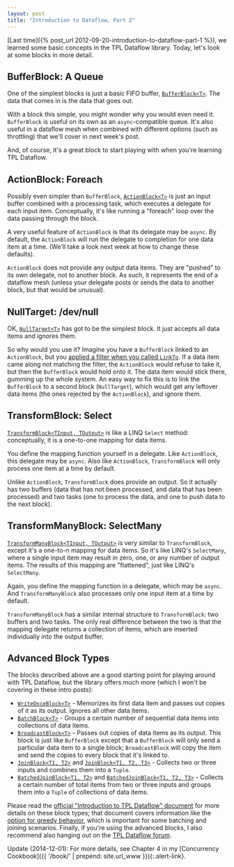 ```yaml
---
layout: post
title: "Introduction to Dataflow, Part 2"
---
```

[Last time]({% post_url 2012-09-20-introduction-to-dataflow-part-1 %}), we learned some basic concepts in the TPL Dataflow library. Today, let's look at some blocks in more detail.

## BufferBlock: A Queue

One of the simplest blocks is just a basic FIFO buffer, [`BufferBlock<T>`](http://msdn.microsoft.com/en-us/library/hh160414.aspx?WT.mc_id=DT-MVP-5000058). The data that comes in is the data that goes out.

With a block this simple, you might wonder why you would even need it. `BufferBlock` is useful on its own as an `async`-compatible queue. It's also useful in a dataflow mesh when combined with different options (such as throttling) that we'll cover in next week's post.

And, of course, it's a great block to start playing with when you're learning TPL Dataflow.

## ActionBlock: Foreach

Possibly even simpler than `BufferBlock`, [`ActionBlock<T>`](http://msdn.microsoft.com/en-us/library/hh194684.aspx?WT.mc_id=DT-MVP-5000058) is just an input buffer combined with a processing task, which executes a delegate for each input item. Conceptually, it's like running a "foreach" loop over the data passing through the block.

A very useful feature of `ActionBlock` is that its delegate may be `async`. By default, the `ActionBlock` will run the delegate to completion for one data item at a time. (We'll take a look next week at how to change these defaults).

`ActionBlock` does not provide any output data items. They are "pushed" to its own delegate, not to another block. As such, it represents the end of a dataflow mesh (unless your delegate posts or sends the data to another block, but that would be unusual).

## NullTarget: /dev/null

OK, [`NullTarget<T>`](http://msdn.microsoft.com/en-us/library/hh462765.aspx?WT.mc_id=DT-MVP-5000058) has got to be the simplest block. It just accepts all data items and ignores them.

So why would you use it? Imagine you have a `BufferBlock` linked to an `ActionBlock`, but you [applied a filter when you called `LinkTo`](http://msdn.microsoft.com/en-us/library/hh160311.aspx?WT.mc_id=DT-MVP-5000058). If a data item came along not matching the filter, the `ActionBlock` would refuse to take it, but then the `BufferBlock` would hold onto it. The data item would stick there, gumming up the whole system. An easy way to fix this is to link the `BufferBlock` to a second block (`NullTarget`), which would get any leftover data items (the ones rejected by the `ActionBlock`), and ignore them.

## TransformBlock: Select

[`TransformBlock<TInput, TOutput>`](http://msdn.microsoft.com/en-us/library/hh194782.aspx?WT.mc_id=DT-MVP-5000058) is like a LINQ `Select` method: conceptually, it is a one-to-one mapping for data items.

You define the mapping function yourself in a delegate. Like `ActionBlock`, this delegate may be `async`. Also like `ActionBlock`, `TransformBlock` will only process one item at a time by default.

Unlike `ActionBlock`, `TransformBlock` does provide an output. So it actually has two buffers (data that has not been processed, and data that has been processed) and two tasks (one to process the data, and one to push data to the next block).

## TransformManyBlock: SelectMany

[`TransformManyBlock<TInput, TOutput>`](http://msdn.microsoft.com/en-us/library/hh194784.aspx?WT.mc_id=DT-MVP-5000058) is very similar to `TransformBlock`, except it's a one-to-n mapping for data items. So it's like LINQ's `SelectMany`, where a single input item may result in zero, one, or any number of output items. The results of this mapping are "flattened", just like LINQ's `SelectMany`.

Again, you define the mapping function in a delegate, which may be `async`. And `TransformManyBlock` also processes only one input item at a time by default.

`TransformManyBlock` has a similar internal structure to `TransformBlock`: two buffers and two tasks. The only real difference between the two is that the mapping delegate returns a collection of items, which are inserted individually into the output buffer.

## Advanced Block Types

The blocks described above are a good starting point for playing around with TPL Dataflow, but the library offers much more (which I won't be covering in these intro posts):

- [`WriteOnceBlock<T>`](http://msdn.microsoft.com/en-us/library/hh194820.aspx?WT.mc_id=DT-MVP-5000058) - Memorizes its first data item and passes out copies of it as its output. Ignores all other data items.
- [`BatchBlock<T>`](http://msdn.microsoft.com/en-us/library/hh194745.aspx?WT.mc_id=DT-MVP-5000058) - Groups a certain number of sequential data items into collections of data items.
- [`BroadcastBlock<T>`](http://msdn.microsoft.com/en-us/library/hh160447.aspx?WT.mc_id=DT-MVP-5000058) - Passes out copies of data items as its output. This block is just like `BufferBlock` except that a `BufferBlock` will only send a particular data item to a single block; `BroadcastBlock` will copy the item and send the copies to every block that it's linked to.
- [`JoinBlock<T1, T2>`](http://msdn.microsoft.com/en-us/library/hh194869.aspx?WT.mc_id=DT-MVP-5000058) and [`JoinBlock<T1, T2, T3>`](http://msdn.microsoft.com/en-us/library/hh160286.aspx?WT.mc_id=DT-MVP-5000058) - Collects two or three inputs and combines them into a `Tuple`.
- [`BatchedJoinBlock<T1, T2>`](http://msdn.microsoft.com/en-us/library/hh194683.aspx?WT.mc_id=DT-MVP-5000058) and [`BatchedJoinBlock<T1, T2, T3>`](http://msdn.microsoft.com/en-us/library/hh160326.aspx?WT.mc_id=DT-MVP-5000058) - Collects a certain number of total items from two or three inputs and groups them into a `Tuple` of collections of data items.

Please read the [official "Introduction to TPL Dataflow" document](http://www.microsoft.com/en-us/download/details.aspx?id=14782) for more details on these block types; that document covers information like the [option for greedy behavior](http://msdn.microsoft.com/en-us/library/system.threading.tasks.dataflow.groupingdataflowblockoptions.greedy.aspx?WT.mc_id=DT-MVP-5000058), which is important for some batching and joining scenarios. Finally, if you're using the advanced blocks, I also recommend also hanging out on the [TPL Dataflow forum](http://social.msdn.microsoft.com/Forums/en/tpldataflow/threads?WT.mc_id=DT-MVP-5000058).

<div class="alert alert-info" markdown="1">
<i class="fa fa-hand-o-right fa-2x pull-left"></i>

Update (2014-12-01): For more details, see Chapter 4 in my [Concurrency Cookbook]({{ '/book/' | prepend: site.url_www }}){:.alert-link}.
</div>
